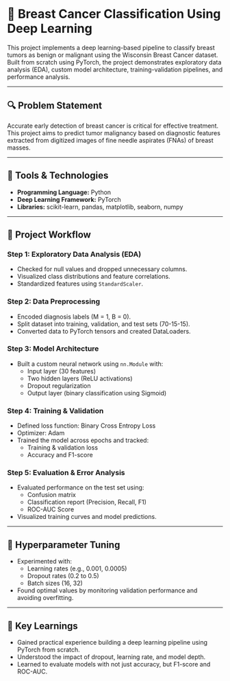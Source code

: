 # 🧠 Breast Cancer Classification Using Deep Learning

This project implements a deep learning-based pipeline to classify breast tumors as benign or malignant using the Wisconsin Breast Cancer dataset. Built from scratch using PyTorch, the project demonstrates exploratory data analysis (EDA), custom model architecture, training-validation pipelines, and performance analysis.

---

## 🔍 Problem Statement

Accurate early detection of breast cancer is critical for effective treatment. This project aims to predict tumor malignancy based on diagnostic features extracted from digitized images of fine needle aspirates (FNAs) of breast masses.

---

## 🧰 Tools & Technologies

- **Programming Language:** Python
- **Deep Learning Framework:** PyTorch
- **Libraries:** scikit-learn, pandas, matplotlib, seaborn, numpy

---
## 🔧 Project Workflow

### Step 1: Exploratory Data Analysis (EDA)
- Checked for null values and dropped unnecessary columns.
- Visualized class distributions and feature correlations.
- Standardized features using `StandardScaler`.

### Step 2: Data Preprocessing
- Encoded diagnosis labels (M = 1, B = 0).
- Split dataset into training, validation, and test sets (70-15-15).
- Converted data to PyTorch tensors and created DataLoaders.

### Step 3: Model Architecture
- Built a custom neural network using `nn.Module` with:
  - Input layer (30 features)
  - Two hidden layers (ReLU activations)
  - Dropout regularization
  - Output layer (binary classification using Sigmoid)

### Step 4: Training & Validation
- Defined loss function: Binary Cross Entropy Loss
- Optimizer: Adam
- Trained the model across epochs and tracked:
  - Training & validation loss
  - Accuracy and F1-score

### Step 5: Evaluation & Error Analysis
- Evaluated performance on the test set using:
  - Confusion matrix
  - Classification report (Precision, Recall, F1)
  - ROC-AUC Score
- Visualized training curves and model predictions.

---

## 🔁 Hyperparameter Tuning

- Experimented with:
  - Learning rates (e.g., 0.001, 0.0005)
  - Dropout rates (0.2 to 0.5)
  - Batch sizes (16, 32)
- Found optimal values by monitoring validation performance and avoiding overfitting.

---

## 📌 Key Learnings

- Gained practical experience building a deep learning pipeline using PyTorch from scratch.
- Understood the impact of dropout, learning rate, and model depth.
- Learned to evaluate models with not just accuracy, but F1-score and ROC-AUC.



